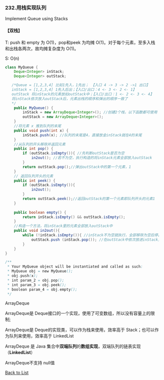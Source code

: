 ### 232.用栈实现队列

 Implement Queue using Stacks

#### 【双栈】

 T: push 和 empty 为 O(1)，pop和peek 为均摊 O(1)。对于每个元素，至多入栈和出栈各两次，故均摊复杂度为 O(1)。

S: O(n)

```java
class MyQueue {
    Deque<Integer> inStack;
    Deque<Integer> outStack;

   /*Queue = [1,2,3,4] 比如1先入，1先出； 【入口 4 -> 3 -> 2 ->1 出口】
   inStack = [1,2,3,4] 1先入后出；【入口/出口：4 <- 3 <- 2 <- 1】
   outStack 将inStack的元素放如outStack中；【入口/出口：1 <- 2 <- 3 <- 4】
   将inStack依次放入outStack后，元素出栈的顺序和弹出的顺序一致了
   */
    public MyQueue() {
        inStack = new ArrayDeque<Integer>(); //创建2个栈，以下函数都可使用
        outStack = new ArrayDeque<Integer>();
    }
    //将元素 x 推到队列的末尾
    public void push(int x) { 
        inStack.push(x); //队列的末尾是4，直接放金inStack就在4的末尾
    }
    //从队列的开头移除并返回元素
    public int pop() {
        if (outStack.isEmpty()){ //先判断outStack是否为空
            in2out(); //若不为空，执行构造的将inStack元素全部放入outStack
        }
        return outStack.pop();//弹出outStack中的第一个元素，1
    }
    // 返回队列开头的元素
    public int peek() {
        if (outStack.isEmpty()){
            in2out();
        }
        return outStack.peek();//返回outStack的第一个元素即队列开头的元素1
    }
    
    public boolean empty() {
        return inStack.isEmpty() && outStack.isEmpty();
    }
    //构造一个方法，将inStack里的元素全部放入outStack中
    public void in2out(){ 
        while (!inStack.isEmpty()){ //inStack不为空就执行，全部移除为空后停止循环
            outStack.push (inStack.pop()); //在outStack中依次放进inStack里弹出的元素
        }
    }
}

/**
 * Your MyQueue object will be instantiated and called as such:
 * MyQueue obj = new MyQueue();
 * obj.push(x);
 * int param_2 = obj.pop();
 * int param_3 = obj.peek();
 * boolean param_4 = obj.empty();
 */
```



ArrayDeque

ArrayDeque是 Deque接口的一个实现，使用了可变数组，所以没有容量上的限制;

ArrayDeque是 Deque的实现类，可以作为栈来使用，效率高于 Stack；也可以作为队列来使用，效率高于 LinkedList

ArrayDeque 是 Java 集合中**双端队列**的**数组实现**，双端队列的链表实现（**LinkedList**）

ArrayDeque不支持 null值





[Back to List](https://github.com/xiaoshuzhao/leetcode-notes-java/blob/main/%E6%95%B0%E6%8D%AE%E7%BB%93%E6%9E%84/%E6%A0%88%E4%B8%8E%E9%98%9F%E5%88%97/Stack%20%26%20Queue%20List.md)
